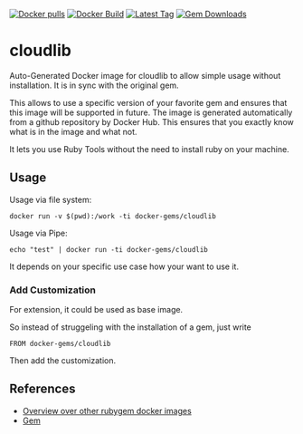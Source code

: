 [![Docker pulls](https://img.shields.io/docker/pulls/rubygem/cloudlib.svg)](https://hub.docker.com/r/rubygem/cloudlib/)
[![Docker Build](https://img.shields.io/docker/automated/rubygem/cloudlib.svg)](https://hub.docker.com/r/rubygem/cloudlib/)
[![Latest Tag](https://img.shields.io/github/tag/docker-rubygem/cloudlib.svg)](https://hub.docker.com/r/rubygem/cloudlib/)
[![Gem Downloads](https://img.shields.io/gem/dt/cloudlib.svg)](https://rubygems.org/gems/cloudlib/)
# cloudlib

Auto-Generated Docker image for cloudlib to allow simple usage without installation.
It is in sync with the original gem.

This allows to use a specific version of your favorite gem and ensures that this image will be supported in future.
The image is generated automatically from a github repository by Docker Hub.
This ensures that you exactly know what is in the image and what not.

It lets you use Ruby Tools without the need to install ruby on your machine.

## Usage

Usage via file system:

`docker run -v $(pwd):/work -ti docker-gems/cloudlib`

Usage via Pipe:

`echo "test" | docker run -ti docker-gems/cloudlib`

It depends on your specific use case how your want to use it.

### Add Customization

For extension, it could be used as base image.

So instead of struggeling with the installation of a gem, just write

`FROM docker-gems/cloudlib`

Then add the customization.

## References

 - [Overview over other rubygem docker images](https://github.com/thinkbot/docker-rubygem)
 - [Gem](https://rubygems.org/gems/cloudlib/)
